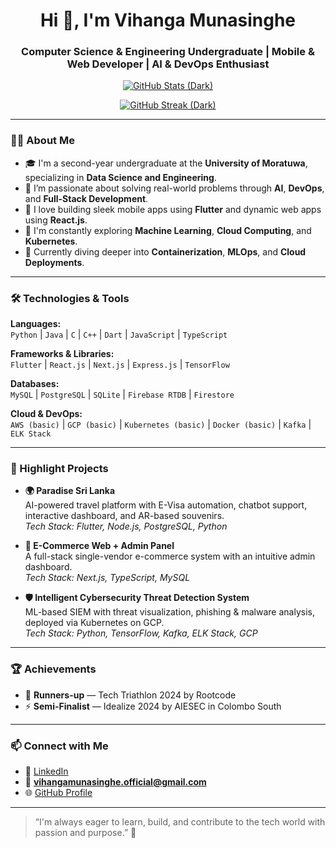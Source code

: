 <h1 align="center">Hi 👋, I'm Vihanga Munasinghe</h1>
<h3 align="center">Computer Science & Engineering Undergraduate | Mobile & Web Developer | AI & DevOps Enthusiast</h3>

<p align="center" id="gh-dark-mode-only">
  <a href="https://github.com/VihangaMunasinghe">
    <img src="https://github-readme-stats.vercel.app/api?username=VihangaMunasinghe&show_icons=true&theme=github_dark" alt="GitHub Stats (Dark)" />
  </a>
</p>
<p align="center" id="gh-dark-mode-only">
  <a href="https://github-readme-streak-stats.herokuapp.com/?user=VihangaMunasinghe&theme=github_dark">
    <img src="https://github-readme-streak-stats.herokuapp.com/?user=VihangaMunasinghe&theme=github_dark" alt="GitHub Streak (Dark)" />
  </a>
</p>

---

### 🧑‍💻 About Me
- 🎓 I'm a second-year undergraduate at the **University of Moratuwa**, specializing in **Data Science and Engineering**.
- 🚀 I’m passionate about solving real-world problems through **AI**, **DevOps**, and **Full-Stack Development**.
- 📱 I love building sleek mobile apps using **Flutter** and dynamic web apps using **React.js**.
- 🧠 I'm constantly exploring **Machine Learning**, **Cloud Computing**, and **Kubernetes**.
- 🌱 Currently diving deeper into **Containerization**, **MLOps**, and **Cloud Deployments**.

---

### 🛠️ Technologies & Tools

**Languages:**  
`Python` | `Java` | `C` | `C++` | `Dart` | `JavaScript` | `TypeScript`

**Frameworks & Libraries:**  
`Flutter` | `React.js` | `Next.js` | `Express.js` | `TensorFlow`

**Databases:**  
`MySQL` | `PostgreSQL` | `SQLite` | `Firebase RTDB` | `Firestore`

**Cloud & DevOps:**  
`AWS (basic)` | `GCP (basic)` | `Kubernetes (basic)` | `Docker (basic)` | `Kafka` | `ELK Stack`

---

### 📌 Highlight Projects

- **🌍 Paradise Sri Lanka**  
  AI-powered travel platform with E-Visa automation, chatbot support, interactive dashboard, and AR-based souvenirs.  
  _Tech Stack: Flutter, Node.js, PostgreSQL, Python_

- **🛒 E-Commerce Web + Admin Panel**  
  A full-stack single-vendor e-commerce system with an intuitive admin dashboard.  
  _Tech Stack: Next.js, TypeScript, MySQL_

- **🛡 Intelligent Cybersecurity Threat Detection System**  
  ML-based SIEM with threat visualization, phishing & malware analysis, deployed via Kubernetes on GCP.  
  _Tech Stack: Python, TensorFlow, Kafka, ELK Stack, GCP_

---

### 🏆 Achievements

- 🥈 **Runners-up** — Tech Triathlon 2024 by Rootcode  
- ⚡ **Semi-Finalist** — Idealize 2024 by AIESEC in Colombo South  

---

### 📫 Connect with Me

- 💼 [LinkedIn](https://www.linkedin.com/in/vihangamunasinghe/)
- 📧 **vihangamunasinghe.official@gmail.com**
- 🌐 [GitHub Profile](https://github.com/VihangaMunasinghe)

---

> “I'm always eager to learn, build, and contribute to the tech world with passion and purpose.” 🌟  
